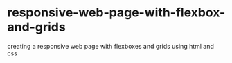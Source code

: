# responsive-web-page-with-flexbox-and-grids
creating a responsive web page with flexboxes and grids using html and css
